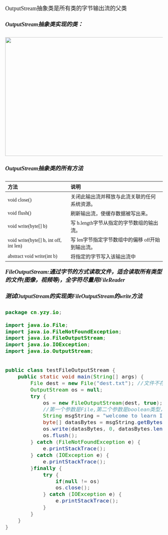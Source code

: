 <font size = 4 face = "黑体">

OutputStream抽象类是所有类的字节输出流的父类

##### OutputStream抽象类实现的类：

<img src = "https://img-blog.csdnimg.cn/2020091719060243.png" width = "600" height = "380">





##### OutputStream抽象类的所有方法

|方法|说明|
|:---|:---|
|void close() |关闭此输出流并释放与此流关联的任何系统资源。  |
|void flush() |刷新输出流，使缓存数据被写出来。  |
|void write(byte[] b) |写 b.length字节从指定的字节数组的输出流。  |
|void write(byte[] b, int off, int len) |写 len字节指定字节数组中的偏移 off开始到输出流。|  
|abstract void write(int b) |将指定的字节写入该输出流中 |


***FileOutputStream:通过字节的方式读取文件，适合读取所有类型的文件(图像，视频等)，全字符尽量用FileReader***

##### 测试OutputStream的实现类FileOutputStream的write方法

```java
package cn.yzy.io;

import java.io.File;
import java.io.FileNotFoundException;
import java.io.FileOutputStream;
import java.io.IOException;
import java.io.OutputStream;


public class testFileOutputStream {
	public static void main(String[] args) {
		File dest = new File("dest.txt"); //文件不存在会自动创建
		OutputStream os = null;
		try {
			os = new FileOutputStream(dest, true);
			//第一个参数是File,第二个参数是boolean类型，true表示append
			String msgString = "welcome to learn IO!";
			byte[] datasBytes = msgString.getBytes(); //字符串到字节数组
			os.write(datasBytes, 0, datasBytes.length);
			os.flush();
		} catch (FileNotFoundException e) {
			e.printStackTrace();
		} catch (IOException e) {
			e.printStackTrace();
		}finally {
			try {
				if(null != os)
				os.close();
			} catch (IOException e) {
				e.printStackTrace();
			}
		}
	}
}
```


</font>